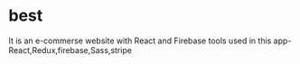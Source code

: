 # best
It is an e-commerse website with React and Firebase
tools used in this app- React,Redux,firebase,Sass,stripe
